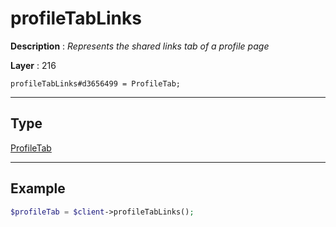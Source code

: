 # profileTabLinks

**Description** : *Represents the shared links tab of a profile page*

**Layer** : 216

```tl
profileTabLinks#d3656499 = ProfileTab;
```

---

## Type

[ProfileTab](type/ProfileTab)

---

## Example

```php
$profileTab = $client->profileTabLinks();
```